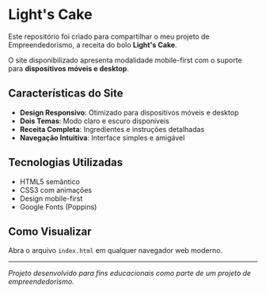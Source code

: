 # Light's Cake

Este repositório foi criado para compartilhar o meu projeto de Empreendedorismo, a receita do bolo **Light's Cake**.

O site disponibilizado apresenta modalidade mobile-first com o suporte para **dispositivos móveis e desktop**.

## Características do Site

- **Design Responsivo**: Otimizado para dispositivos móveis e desktop
- **Dois Temas**: Modo claro e escuro disponíveis
- **Receita Completa**: Ingredientes e instruções detalhadas
- **Navegação Intuitiva**: Interface simples e amigável

## Tecnologias Utilizadas

- HTML5 semântico
- CSS3 com animações
- Design mobile-first
- Google Fonts (Poppins)

## Como Visualizar

Abra o arquivo `index.html` em qualquer navegador web moderno.

---

*Projeto desenvolvido para fins educacionais como parte de um projeto de empreendedorismo.*
